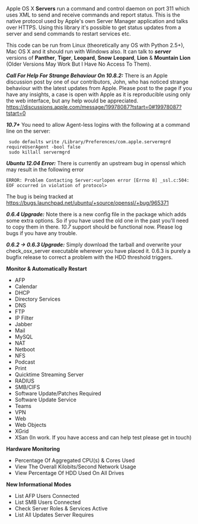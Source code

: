 Apple OS X **Servers** run a command and control daemon on port 311 which uses XML to send and receive commands and report status. This is the native protocol used by Apple's own Server Manager application and talks over HTTPS. Using this library it's possible to get status updates from a server and send commands to restart services etc.

This code can be run from Linux (theoretically any OS with Python 2.5+), Mac OS X and it should run with Windows also. It can talk to **_server_** versions of **Panther**, **Tiger**, **Leopard**, **Snow** **Leopard**, **Lion** & **Mountain** **Lion**  (Older Versions May Work But I Have No Access To Them).

**_Call For Help For Strange Behaviour On 10.8.2:_** There is an Apple discussion post by one of our contributors, John, who has noticed strange behaviour with the latest updates from Apple. Please post to the page if you have any insights, a case is open with Apple as it is reproducible using only the web interface, but any help would be appreciated. https://discussions.apple.com/message/19978087?tstart=0#19978087?tstart=0

**_10.7+_** You need to allow Agent-less logins with the following at a command line on the server:
```
 sudo defaults write /Library/Preferences/com.apple.servermgrd requireUserAgent -bool false
 sudo killall servermgrd
```

**_Ubuntu 12.04 Error:_** There is currently an upstream bug in openssl which may result in the following error
```
ERROR: Problem Contacting Server:<urlopen error [Errno 8] _ssl.c:504: EOF occurred in violation of protocol>
```
The bug is being tracked at https://bugs.launchpad.net/ubuntu/+source/openssl/+bug/965371

**_0.6.4 Upgrade:_** Note there is a new config file in the package which adds some extra options. So if you have used the old one in the past you'll need to copy them in there. _10.7_ support should be functional now. Please log bugs if you have any trouble.

**_0.6.2 -> 0.6.3 Upgrade:_** Simply download the tarball and overwrite your check\_osx\_server executable wherever you have placed it. 0.6.3 is purely a bugfix release to correct a problem with the HDD threshold triggers.

**Monitor & Automatically Restart**
  * AFP
  * Calendar
  * DHCP
  * Directory Services
  * DNS
  * FTP
  * IP Filter
  * Jabber
  * Mail
  * MySQL
  * NAT
  * Netboot
  * NFS
  * Podcast
  * Print
  * Quicktime Streaming Server
  * RADIUS
  * SMB/CIFS
  * Software Update/Patches Required
  * Software Update Service
  * Teams
  * VPN
  * Web
  * Web Objects
  * XGrid
  * XSan (In work. If you have access and can help test please get in touch)

**Hardware Monitoring**
  * Percentage Of Aggregated CPU(s) & Cores Used
  * View The Overall Kilobits/Second Network Usage
  * View Percentage Of HDD Used On All Drives

**New Informational Modes**
  * List AFP Users Connected
  * List SMB Users Connected
  * Check Server Roles & Services Active
  * List All Updates Server Requires